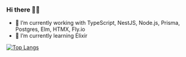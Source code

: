 ### Hi there ✌🏼

- 🔭 I’m currently working with TypeScript, NestJS, Node.js, Prisma, Postgres, Elm, HTMX, Fly.io
- 🌱 I’m currently learning Elixir

[![Top Langs](https://github-readme-stats.vercel.app/api/top-langs/?username=johnmcguin&hide=css&layout=compact)](https://github.com/anuraghazra/github-readme-stats)
